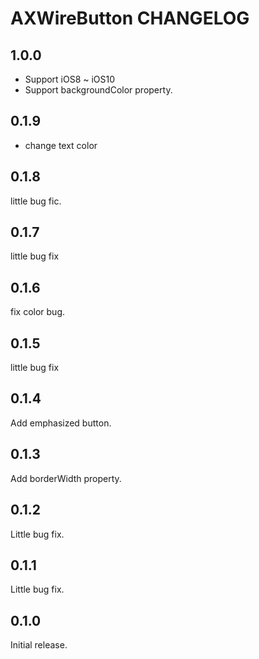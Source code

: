 # AXWireButton CHANGELOG

## 1.0.0

- Support iOS8 ~ iOS10
- Support backgroundColor property.

## 0.1.9

- change text color

## 0.1.8

little bug fic.

## 0.1.7

little bug fix

## 0.1.6

fix color bug.

## 0.1.5

little bug fix

## 0.1.4

Add emphasized button.

## 0.1.3

Add borderWidth property.

## 0.1.2

Little bug fix.

## 0.1.1

Little bug fix.

## 0.1.0

Initial release.
